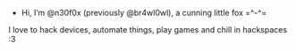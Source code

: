 - Hi, I’m @n30f0x (previously @br4wl0wl), a cunning little fox =^-^=

I love to hack devices, automate things, play games and chill in hackspaces :3

<!---
n30f0x/n30f0x is a ✨ special ✨ repository because its `README.md` (this file) appears on your GitHub profile.
You can click the Preview link to take a look at your changes.
--->
